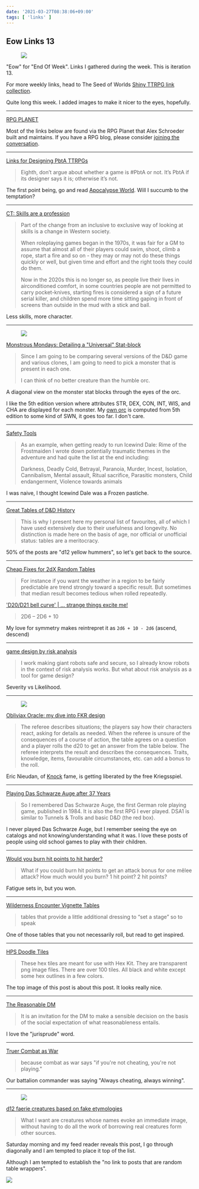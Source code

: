 ```yaml
---
date: '2021-03-27T08:38:06+09:00'
tags: [ 'links' ]
---
```


## Eow Links 13

<figure class="right">
<a href="https://natetreme.com/blog/2021/3/23/hps-doodle-tiles"><img src="images/20210327_map.png" loading="lazy" /></a>
<figcaption>
</figcaption>
</figure>

"Eow" for "End Of Week". Links I gathered during the week. This is iteration 13.

For more weekly links, head to The Seed of Worlds [Shiny TTRPG link collection](https://seedofworlds.blogspot.com/search/label/weekly%20links).

Quite long this week. I added images to make it nicer to the eyes, hopefully.

<hr/>

[RPG PLANET](https://campaignwiki.org/rpg/)

Most of the links below are found via the RPG Planet that Alex Schroeder built and maintains. If you have a RPG blog, please consider [joining the conversation](https://campaignwiki.org/wiki/Planet/Please_join!).

<hr/>

[Links for Designing PbtA TTRPGs](http://troypress.com/links-for-designing-pbta-ttrpgs/)

> Eighth, don’t argue about whether a game is #PbtA or not. It’s PbtA if its designer says it is; otherwise it’s not.

The first point being, go and read [Apocalypse World](https://www.drivethrurpg.com/product/194344/Apocalypse-World-2nd-Ed?affiliate_id=2746229). Will I succumb to the temptation?

<hr/>

[CT: Skills are a profession](https://www.thevikinghatgm.com/2021/03/ct-skills-are-profession.html)

> Part of the change from an inclusive to exclusive way of looking at skills is a change in Western society.
>
> When roleplaying games began in the 1970s, it was fair for a GM to assume that almost all of their players could swim, shoot, climb a rope, start a fire and so on - they may or may not do these things quickly or well, but given time and effort and the right tools they could do them.
>
> Now in the 2020s this is no longer so, as people live their lives in airconditioned comfort, in some countries people are not permitted to carry pocket-knives, starting fires is considered a sign of a future serial killer, and children spend more time sitting gaping in front of screens than outside in the mud with a stick and ball.

Less skills, more character.

<hr/>

<figure class="right">
<a href="http://theotherside.timsbrannan.com/2021/03/monstrous-mondays-detailing-universal.html"><img src="images/20210327_orc.jpg" loading="lazy" /></a>
<figcaption>
</figcaption>
</figure>

[Monstrous Mondays: Detailing a "Universal" Stat-block](http://theotherside.timsbrannan.com/2021/03/monstrous-mondays-detailing-universal.html)

> Since I am going to be comparing several versions of the D&D game and various clones, I am going to need to pick a monster that is present in each one.
>
> I can think of no better creature than the humble orc.

A diagonal view on the monster stat blocks through the eyes of the orc.

I like the 5th edition version where attributes STR, DEX, CON, INT, WIS, and CHA are displayed for each monster. My [own orc](https://github.com/jmettraux/5town/blob/72c4378fb3ae13a3be91103aafa9c062b9c976a7/out/creatures/Orc.md#orc) is computed from 5th edition to some kind of SWN, it goes too far. I don't care.

<hr/>

[Safety Tools](http://slyflourish.com/safety_tools.html)

> As an example, when getting ready to run Icewind Dale: Rime of the Frostmaiden I wrote down potentially traumatic themes in the adventure and had quite the list at the end including:
>
> Darkness, Deadly Cold, Betrayal, Paranoia, Murder, Incest, Isolation, Cannibalism, Mental assault, Ritual sacrifice, Parasitic monsters, Child endangerment, Violence towards animals

I was naive, I thought Icewind Dale was a Frozen pastiche.

<hr/>

[Great Tables of D&D History](https://beyondfomalhaut.blogspot.com/2021/03/blog-great-tables-of-d-history.html)

> This is why I present here my personal list of favourites, all of which I have used extensively due to their usefulness and longevity. No distinction is made here on the basis of age, nor official or unofficial status: tables are a meritocracy.

50% of the posts are "d12 yellow hummers", so let's get back to the source.

<hr/>

[Cheap Fixes for 2dX Random Tables](https://viridianscroll.blogspot.com/2021/03/cheap-fixes-for-2dx-random-tables.html)

> For instance if you want the weather in a region to be fairly predictable are trend strongly toward a specific result. But sometimes that median result becomes tedious when rolled repeatedly.

['D20/D21 bell curve' | ... strange things excite me!](https://goblinshenchman.wordpress.com/2021/03/25/d20-d21-bell-curve-strange-things-excite-me/)

> 2D6 – 2D6 + 10

My love for symmetry makes reintrepret it as `2d6 + 10 - 2d6` (ascend, descend)

<hr/>

[game design by risk analysis](https://vsca.blog/2021/03/22/game-design-by-risk-analysis/)

> I work making giant robots safe and secure, so I already know robots in the context of risk analysis works. But what about risk analysis as a tool for game design?

Severity vs Likelihood.

<hr/>

<figure class="right">
<a href="images/20210327_obliviax.png"><img src="images/20210327_obliviax.png" loading="lazy" /></a>
<figcaption>
</figcaption>
</figure>

[Obliviax Oracle: my dive into FKR design](http://dragons.ie/obliviax-oracle-dive-fkr-design/)

> The referee describes situations; the players say how their characters react, asking for details as needed. When the referee is unsure of the consequences of a course of action, the table agrees on a question and a player rolls the d20 to get an answer from the table below. The referee interprets the result and describes the consequences. Traits, knowledge, items, favourable circumstances, etc. can add a bonus to the roll.

Eric Nieudan, of [Knock](https://www.themerrymushmen.com/) fame, is getting liberated by the free Kriegsspiel.

<hr/>

[Playing Das Schwarze Auge after 37 Years](https://zinnling.blogspot.com/2021/03/playing-das-schwarze-auge-after-28-years.html)

> So I remembered Das Schwarze Auge, the first German role playing game, published in 1984. It is also the first RPG I ever played. DSA1 is similar to Tunnels & Trolls and basic D&D (the red box).

I never played Das Schwarze Auge, but I remember seeing the eye on catalogs and not knowing/understanding what it was. I love these posts of people using old school games to play with their children.

<hr/>

[Would you burn hit points to hit harder?](https://grymlorde.blogspot.com/2021/03/would-you-burn-hit-points-to-hit-harder.html)

> What if you could burn hit points to get an attack bonus for one mêlee attack? How much would you burn? 1 hit point? 2 hit points?

Fatigue sets in, but you won.

<hr/>

[Wilderness Encounter Vignette Tables](https://blog.d4caltrops.com/2021/03/wilderness-encounter-vignette-tables.html)

> tables that provide a little additional dressing to “set a stage” so to speak

One of those tables that you not necessarily roll, but read to get inspired.

<hr/>

[HPS Doodle Tiles](https://natetreme.com/blog/2021/3/23/hps-doodle-tiles)

> These hex tiles are meant for use with Hex Kit.  They are transparent png image files.
> There are over 100 tiles. All black and white except some hex outlines in a few colors.

The top image of this post is about this post. It looks really nice.

<hr/>

[The Reasonable DM](http://monstersandmanuals.blogspot.com/2021/03/the-reasonable-dm.html)

> It is an invitation for the DM to make a sensible decision on the basis of the social expectation of what reasonableness entails.

I love the "jurisprude" word.

<hr/>

[Truer Combat as War](https://wanderinggamist.blogspot.com/2021/03/truer-combat-as-war.html)

> because combat as war says "if you're not cheating, you're not playing."

Our battalion commander was saying "Always cheating, always winning".

<hr/>

<figure class="right">
<a href="images/20210327_scarper.png"><img src="images/20210327_scarper.png" loading="lazy" /></a>
<figcaption>
</figcaption>
</figure>

[d12 faerie creatures based on fake etymologies](https://tabletopcuriositycabinet.blogspot.com/2021/03/d12-faerie-creatures-based-on-fake.html)

> What I want are creatures whose names evoke an immediate image, without having to do all the work of borrowing real creatures form other sources.

Saturday morning and my feed reader reveals this post, I go through diagonally and I am tempted to place it top of the list.

Although I am tempted to establish the "no link to posts that are random table wrappers".

<img class="pix" src="/images/pix.png?t=eow13" loading="lazy" />

